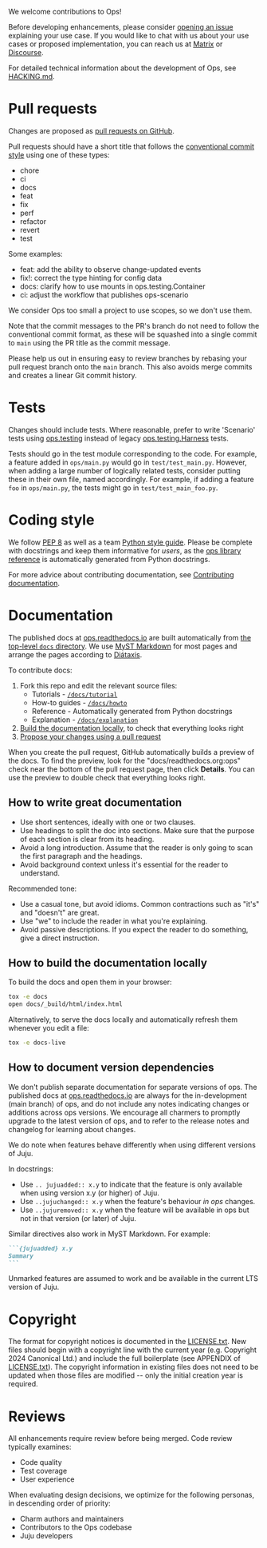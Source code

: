 We welcome contributions to Ops!

Before developing enhancements, please consider [opening an issue](https://github.com/canonical/operator/issues) explaining your use case. If you would like to chat with us about your use cases or proposed implementation, you can reach us at [Matrix](https://matrix.to/#/#charmhub-charmdev:ubuntu.com) or [Discourse](https://discourse.charmhub.io/).

For detailed technical information about the development of Ops, see [HACKING.md](./HACKING.md).

# Pull requests

Changes are proposed as [pull requests on GitHub](https://github.com/canonical/operator/pulls).

Pull requests should have a short title that follows the [conventional commit style](https://www.conventionalcommits.org/en/) using one of these types:

- chore
- ci
- docs
- feat
- fix
- perf
- refactor
- revert
- test

Some examples:

- feat: add the ability to observe change-updated events
- fix!: correct the type hinting for config data
- docs: clarify how to use mounts in ops.testing.Container
- ci: adjust the workflow that publishes ops-scenario

We consider Ops too small a project to use scopes, so we don't use them.

Note that the commit messages to the PR's branch do not need to follow the conventional commit format, as these will be squashed into a single commit to `main` using the PR title as the commit message.

Please help us out in ensuring easy to review branches by rebasing your pull request branch onto the `main` branch. This also avoids merge commits and creates a linear Git commit history.

# Tests

Changes should include tests. Where reasonable, prefer to write 'Scenario' tests using [ops.testing](https://ops.readthedocs.io/en/latest/reference/ops-testing.html) instead of legacy [ops.testing.Harness](https://ops.readthedocs.io/en/latest/reference/ops-testing-harness.html) tests.

Tests should go in the test module corresponding to the code. For example, a feature added in `ops/main.py` would go in `test/test_main.py`. However, when adding a large number of logically related tests, consider putting these in their own file, named accordingly. For example, if adding a feature `foo` in `ops/main.py`, the tests might go in `test/test_main_foo.py`.

# Coding style

We follow [PEP 8](https://peps.python.org/pep-0008/) as well as a team [Python style guide](./STYLE.md). Please be complete with docstrings and keep them informative for _users_, as the [ops library reference](https://ops.readthedocs.io/en/latest/reference/index.html) is automatically generated from Python docstrings.

For more advice about contributing documentation, see [Contributing documentation](#contributing-documentation).

# Documentation

The published docs at [ops.readthedocs.io](https://ops.readthedocs.io/en/latest/index.html) are built automatically from [the top-level `docs` directory](./docs). We use [MyST Markdown](https://mystmd.org/) for most pages and arrange the pages according to [Diátaxis](https://diataxis.fr/).

To contribute docs:

1. Fork this repo and edit the relevant source files:
    - Tutorials - [`/docs/tutorial`](./docs/tutorial)
    - How-to guides - [`/docs/howto`](./docs/howto)
    - Reference - Automatically generated from Python docstrings
    - Explanation - [`/docs/explanation`](./docs/explanation)
2. [Build the documentation locally](#how-to-build-the-documentation-locally), to check that everything looks right
3. [Propose your changes using a pull request](#pull-requests)

When you create the pull request, GitHub automatically builds a preview of the docs. To find the preview, look for the "docs/readthedocs.org:ops" check near the bottom of the pull request page, then click **Details**. You can use the preview to double check that everything looks right.

## How to write great documentation

- Use short sentences, ideally with one or two clauses.
- Use headings to split the doc into sections. Make sure that the purpose of each section is clear from its heading.
- Avoid a long introduction. Assume that the reader is only going to scan the first paragraph and the headings.
- Avoid background context unless it's essential for the reader to understand.

Recommended tone:

- Use a casual tone, but avoid idioms. Common contractions such as "it's" and "doesn't" are great.
- Use "we" to include the reader in what you're explaining.
- Avoid passive descriptions. If you expect the reader to do something, give a direct instruction.

## How to build the documentation locally

To build the docs and open them in your browser:

```sh
tox -e docs
open docs/_build/html/index.html
```

Alternatively, to serve the docs locally and automatically refresh them whenever you edit a file:

```sh
tox -e docs-live
```

## How to document version dependencies

We don't publish separate documentation for separate versions of ops. The published docs at [ops.readthedocs.io](https://ops.readthedocs.io/en/latest/index.html) are always for the in-development (main branch) of ops, and do not include any notes indicating changes or additions across ops versions. We encourage all charmers to promptly upgrade to the latest version of ops, and to refer to the release notes and changelog for learning about changes.

We do note when features behave differently when using different versions of Juju.

In docstrings:

- Use `.. jujuadded:: x.y` to indicate that the feature is only available when using version x.y (or higher) of Juju.
- Use `..jujuchanged:: x.y` when the feature's behaviour _in ops_ changes.
- Use `..jujuremoved:: x.y` when the feature will be available in ops but not in that version (or later) of Juju.

Similar directives also work in MyST Markdown. For example:

````markdown
```{jujuadded} x.y
Summary
```
````

Unmarked features are assumed to work and be available in the current LTS version of Juju.

# Copyright

The format for copyright notices is documented in the [LICENSE.txt](LICENSE.txt). New files should begin with a copyright line with the current year (e.g. Copyright 2024 Canonical Ltd.) and include the full boilerplate (see APPENDIX of [LICENSE.txt](LICENSE.txt)). The copyright information in existing files does not need to be updated when those files are modified -- only the initial creation year is required.

# Reviews

All enhancements require review before being merged. Code review typically examines:

- Code quality
- Test coverage
- User experience

When evaluating design decisions, we optimize for the following personas, in descending order of priority:

- Charm authors and maintainers
- Contributors to the Ops codebase
- Juju developers

